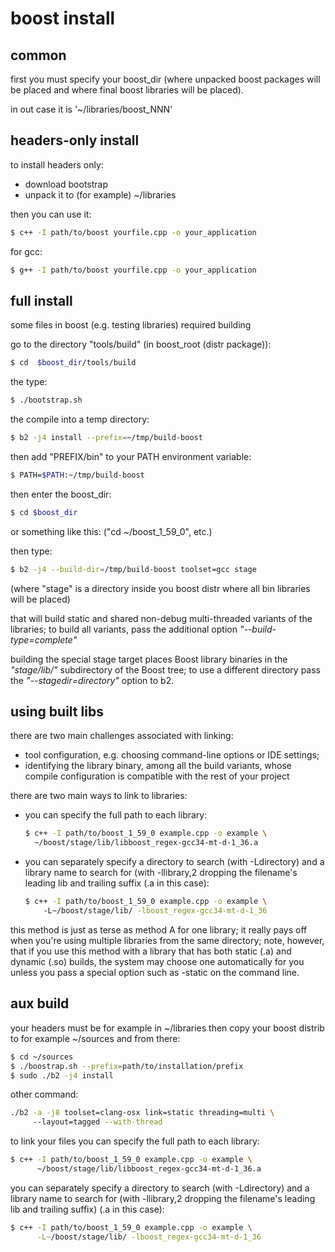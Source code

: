 # boost install

## common
first you must specify your boost_dir 
(where unpacked boost packages will be placed
 and where final boost libraries will be placed).
 
in out case it is '~/libraries/boost_NNN'


## headers-only install
to install headers only:
- download bootstrap
- unpack it to (for example) ~/libraries

then you can use it:
```sh
$ c++ -I path/to/boost yourfile.cpp -o your_application
```

for gcc:
```sh
$ g++ -I path/to/boost yourfile.cpp -o your_application
```


## full install
some files in boost (e.g. testing libraries) required building

go to the directory "tools/build" (in boost_root (distr package)):
```sh
$ cd  $boost_dir/tools/build                                         
```

the type:
```sh
$ ./bootstrap.sh                                                     
```
 
the compile into a temp directory:
```sh
$ b2 -j4 install --prefix=~/tmp/build-boost
```

then add "PREFIX/bin" to your PATH environment variable:
```sh
$ PATH=$PATH:~/tmp/build-boost                                       
```

then enter the boost_dir:
```sh
$ cd $boost_dir                                                      
```
or something like this: ("cd ~/boost_1_59_0", etc.)

then type:
```sh
$ b2 -j4 --build-dir=/tmp/build-boost toolset=gcc stage              
```
(where "stage" is a directory inside you boost distr
where all bin libraries will be placed)

that will build static and shared non-debug multi-threaded variants
of the libraries;
to build all variants, pass the additional option *"--build-type=complete"*

building the special stage target places Boost library binaries
 in the *"stage/lib/"* subdirectory of the Boost tree; 
to use a different directory
pass the *"--stagedir=directory"* option to b2.

 
## using built libs
there are two main challenges associated with linking:
- tool configuration, 
  e.g. choosing command-line options or IDE settings;
- identifying the library binary,
  among all the build variants, 
  whose compile configuration is compatible 
  with the rest of your project

there are two main ways to link to libraries:
- you can specify the full path to each library:
  ```sh
  $ c++ -I path/to/boost_1_59_0 example.cpp -o example \               
    ~/boost/stage/lib/libboost_regex-gcc34-mt-d-1_36.a          
  ```
 
- you can separately specify a directory to search
  (with -Ldirectory) and a library name to search for 
  (with -llibrary,2 dropping the filename's leading lib
  and trailing suffix (.a in this case):
  ```sh
  $ c++ -I path/to/boost_1_59_0 example.cpp -o example \            
      -L~/boost/stage/lib/ -lboost_regex-gcc34-mt-d-1_36     
  ```

this method is just as terse as method A for one library; 
it really pays off when you're using multiple libraries 
from the same directory; 
note, however, that if you use this method with a library 
that has both static (.a) and dynamic (.so) builds,
the system may choose one automatically for you
unless you pass a special option
such as -static on the command line.

 
## aux build
your headers must be for example in ~/libraries
then copy your boost distrib to for example ~/sources
and from there:
```sh
$ cd ~/sources
$ ./boostrap.sh --prefix=path/to/installation/prefix
$ sudo ./b2 -j4 install
```

other command: 
```sh
./b2 -a -j8 toolset=clang-osx link=static threading=multi \ 
     --layout=tagged --with-thread
```

to link your files
you can specify the full path to each library:
```sh
$ c++ -I path/to/boost_1_59_0 example.cpp -o example \
      ~/boost/stage/lib/libboost_regex-gcc34-mt-d-1_36.a
```

you can separately specify a directory to search (with -Ldirectory)
and a library name to search for 
(with -llibrary,2 dropping the filename's leading lib 
and trailing suffix) (.a in this case):
```sh 
$ c++ -I path/to/boost_1_59_0 example.cpp -o example \
      -L~/boost/stage/lib/ -lboost_regex-gcc34-mt-d-1_36
```
